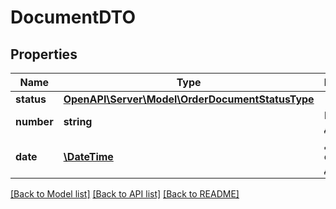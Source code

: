 # DocumentDTO

## Properties
Name | Type | Description | Notes
------------ | ------------- | ------------- | -------------
**status** | [**OpenAPI\Server\Model\OrderDocumentStatusType**](OrderDocumentStatusType.md) |  | [optional] 
**number** | **string** | Номер документа. | [optional] 
**date** | [**\DateTime**](Date.md) | Дата создания документа. | [optional] 

[[Back to Model list]](../README.md#documentation-for-models) [[Back to API list]](../README.md#documentation-for-api-endpoints) [[Back to README]](../README.md)


